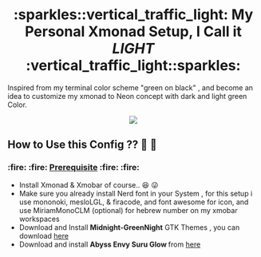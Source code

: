 <h1 align="center">:sparkles::vertical_traffic_light: My Personal Xmonad Setup, I Call it <i >LIGHT</i> :vertical_traffic_light::sparkles:</h1>

Inspired from my terminal color scheme "green on black" , and become an idea to customize my xmonad to Neon concept with dark and light green Color.

<p align="center" >
<img src = "https://github.com/steven887/dotfiles/blob/main/xmonad-setup/Light/screenshot/ezgif-2-5221d570ec7a.gif" >
</p>



## How to Use this Config ?? :thinking: :thinking: ##



<h3>:fire: :fire: <ins>Prerequisite</ins> :fire: :fire:</h3> 


- Install Xmonad & Xmobar of course.. :satisfied: :stuck_out_tongue_winking_eye:
- Make sure you already install Nerd font in your System , 
  for this setup i use mononoki, mesloLGL, & firacode, and font awesome for icon, and use MiriamMonoCLM (optional) for hebrew number on my xmobar workspaces
- Download and Install <b>Midnight-GreenNight</b> GTK Themes , you can download [here](https://www.gnome-look.org/p/1273208/) 
- Download and install <b> Abyss Envy Suru Glow </b> from [here](https://www.cinnamon-look.org/p/1333376/)

